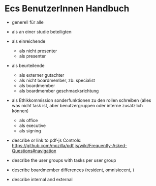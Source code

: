 # Ecs BenutzerInnen Handbuch

+ generell für alle
+ als an einer studie beteiligten
+ als einreichende
  + als nicht presenter
  + als presenter

+ als beurteilende
  + als externer gutachter
  + als nicht boardmember, zb. specialist
  + als boardmember
  + als boardmember geschmacksrichtung

+ als Ethikkommission
  sonderfunktionen zu den rollen schreiben
  (alles was nicht task ist, aber benutzergruppen oder interne zusätzlich können)
  + als office
  + als executive
  + als signing


+ describe or link to pdf-js Controls: https://github.com/mozilla/pdf.js/wiki/Frequently-Asked-Questions#navigation
+ describe the user groups with tasks per user group
+ describe boardmember differences (resident, omnisiecent, )
+ describe internal and external


